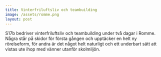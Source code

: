 ```yaml
---
title: Vinterfriluftsliv och teambuilding
image: /assets/romme.png
layout: post
---
```


S17b bedriver vinterfriluftsliv och teambuilding under två dagar i Romme.
Några står på skidor för första gången och upptäcker en helt ny rörelseform, för andra är det något helt naturligt och ett underbart sätt att vistas ute ihop med vänner utanför skolmiljön. 
